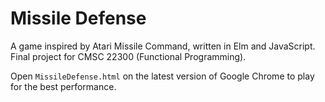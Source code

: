 # Missile Defense
A game inspired by Atari Missile Command, written in Elm and JavaScript. Final project for
CMSC 22300 (Functional Programming). 

Open `MissileDefense.html` on the latest version of Google Chrome to play for
the best performance.
